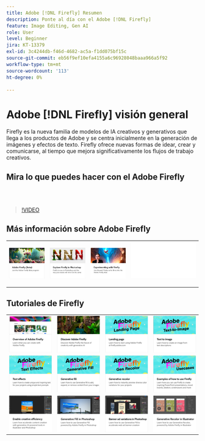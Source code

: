 ```yaml
---
title: Adobe [!DNL Firefly] Resumen
description: Ponte al día con el Adobe [!DNL Firefly]
feature: Image Editing, Gen AI
role: User
level: Beginner
jira: KT-13379
exl-id: 3c4244db-f46d-4682-ac5a-f1dd075bf15c
source-git-commit: eb56f9ef10efa4155a6c96928048baaa966a5f92
workflow-type: tm+mt
source-wordcount: '113'
ht-degree: 0%

---
```


# Adobe [!DNL Firefly] visión general

Firefly es la nueva familia de modelos de IA creativos y generativos que llega a los productos de Adobe y se centra inicialmente en la generación de imágenes y efectos de texto. Firefly ofrece nuevas formas de idear, crear y comunicarse, al tiempo que mejora significativamente los flujos de trabajo creativos.

## Mira lo que puedes hacer con el Adobe Firefly

<br> 

>[!VIDEO](https://video.tv.adobe.com/v/3416970t1?quality=12&learn=on&hidetitle=true)

## Más información sobre Adobe Firefly

<table style="table-layout:fixed">
<tr>
   <td>
      <a href="https://firefly.adobe.com/" target="_blank">
         <img alt="Adobe Firefly (Beta)" src="assets/firefly-beta.png" />
      </a>
  </td>
  <td>
      <a href="https://www.adobe.com/sensei/generative-ai/firefly.html" target="_blank">
         <img alt="Explorar Firefly en Photoshop" src="assets/firefly-photoshop.png" />
      </a>
  </td>
  <td>
      <a href="webinar-experimenting.md">
         <img alt="Experimentar con el Adobe Firefly" src="assets/webinar-experimenting.png" />
      </a>
  </td>
  <td>
    <img alt="Separador" src="../assets/Whitespacer.png" />
    <div>
    <br>
  </td>
</tr>
</table>

## Tutoriales de Firefly

<table style="table-layout:fixed">
<tr>
   <td>
      <a href="overview-of-firefly.md">
         <img alt="Visión general del Adobe Firefly" src="assets/firefly-overview.png" />
      </a>
   </td>
   <td>
      <a href="discover.md">
         <img alt="Descubre el Adobe Firefly" src="assets/discover.png" />
      </a>
   </td>
   <td>
      <a href="landing-page.md">
         <img alt="Página de destino" src="assets/landing-page.png" />
      </a>
   </td>
   <td>
      <a href="text-to-image.md">
         <img alt="Texto a imagen" src="assets/text-to-image.png" />
      </a>
   </td>
</tr>
<tr>
   <td>
      <a href="text-effects.md">
         <img alt="Efectos de texto" src="assets/text-effects.png" />
      </a>
   </td>
   <td>
      <a href="gen-fill.md">
         <img alt="Relleno generativo" src="assets/generative-fill.png" />
      </a>
   </td>
   <td>
      <a href="gen-recolor.md">
         <img alt="Color generativo" src="assets/generative-recolor.png" />
      </a>
   </td>
   <td>
      <a href="examples.md">
         <img alt="Ejemplos de cómo usar Firefly" src="assets/examples.png" />
      </a>
   </td>
</tr>
<tr>
  <td>
      <a href="enable-creative-efficiency.md">
         <img alt="Activar la eficacia creativa" src="assets/enable-creative-efficiency.png" />
      </a>
   </td>
   <td>
      <a href="generative-fill.md">
         <img alt="Relleno generativo en Photoshop" src="assets/generative-fill-ps.png" />
      </a>
   </td>
  <td>
      <a href="web-banner-ad.md">
         <img alt="Variaciones de anuncios de banner en Photoshop" src="assets/banner-ad-variations.png" />
      </a>
  </td>
   <td>
      <a href="generative-recolor.md">
            <img alt="Recolor generativo en Illustrator" src="assets/firefly-recolor.png" />
      </a>
   </td>
</tr>
</table>
